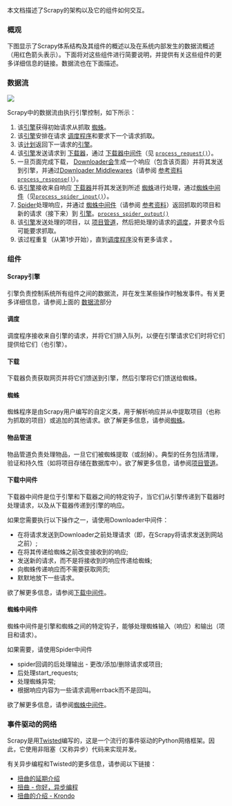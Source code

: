 本文档描述了Scrapy的架构以及它的组件如何交互。

### 概观

下图显示了Scrapy体系结构及其组件的概述以及在系统内部发生的数据流概述（用红色箭头表示）。下面将对这些组件进行简要说明，并提供有关这些组件的更多详细信息的链接。数据流也在下面描述。

### 数据流

<img src='https://doc.scrapy.org/en/latest/_images/scrapy_architecture_02.png'>

Scrapy中的数据流由执行引擎控制，如下所示：

1. 该[引擎](https://doc.scrapy.org/en/latest/topics/architecture.html#component-engine)获得初始请求从抓取 [蜘蛛](https://doc.scrapy.org/en/latest/topics/architecture.html#component-spiders)。
2. 该[引擎](https://doc.scrapy.org/en/latest/topics/architecture.html#component-engine)安排在请求 [调度程序](https://doc.scrapy.org/en/latest/topics/architecture.html#component-scheduler)和要求下一个请求抓取。
3. 该[计划](https://doc.scrapy.org/en/latest/topics/architecture.html#component-scheduler)返回下一请求的[引擎](https://doc.scrapy.org/en/latest/topics/architecture.html#component-engine)。
4. 该[引擎](https://doc.scrapy.org/en/latest/topics/architecture.html#component-engine)发送请求到 [下载器](https://doc.scrapy.org/en/latest/topics/architecture.html#component-downloader)，通过 [下载器中间件](https://doc.scrapy.org/en/latest/topics/architecture.html#component-downloader-middleware)（见 [`process_request()`](https://doc.scrapy.org/en/latest/topics/downloader-middleware.html#scrapy.downloadermiddlewares.DownloaderMiddleware.process_request)）。
5. 一旦页面完成下载， [Downloader会](https://doc.scrapy.org/en/latest/topics/architecture.html#component-downloader)生成一个响应（包含该页面）并将其发送到引擎，并通过[Downloader Middlewares](https://doc.scrapy.org/en/latest/topics/architecture.html#component-downloader-middleware)（请参阅 [参考资料](https://doc.scrapy.org/en/latest/topics/architecture.html#component-downloader-middleware)[`process_response()`](https://doc.scrapy.org/en/latest/topics/downloader-middleware.html#scrapy.downloadermiddlewares.DownloaderMiddleware.process_response)）。
6. 该[引擎](https://doc.scrapy.org/en/latest/topics/architecture.html#component-engine)接收来自响应 [下载器](https://doc.scrapy.org/en/latest/topics/architecture.html#component-downloader)并将其发送到所述 [蜘蛛](https://doc.scrapy.org/en/latest/topics/architecture.html#component-spiders)进行处理，通过[蜘蛛中间件](https://doc.scrapy.org/en/latest/topics/architecture.html#component-spider-middleware)（见[`process_spider_input()`](https://doc.scrapy.org/en/latest/topics/spider-middleware.html#scrapy.spidermiddlewares.SpiderMiddleware.process_spider_input)）。
7. [Spider](https://doc.scrapy.org/en/latest/topics/architecture.html#component-spiders)处理响应，并通过 [蜘蛛中间件](https://doc.scrapy.org/en/latest/topics/architecture.html#component-spider-middleware)（请参阅 [参考资料](https://doc.scrapy.org/en/latest/topics/architecture.html#component-spider-middleware)）返回抓取的项目和新的请求（接下来）到 [引擎](https://doc.scrapy.org/en/latest/topics/architecture.html#component-engine)。[`process_spider_output()`](https://doc.scrapy.org/en/latest/topics/spider-middleware.html#scrapy.spidermiddlewares.SpiderMiddleware.process_spider_output)
8. 该[引擎](https://doc.scrapy.org/en/latest/topics/architecture.html#component-engine)发送处理的项目，以 [项目管道](https://doc.scrapy.org/en/latest/topics/architecture.html#component-pipelines)，然后把处理的请求的[调度](https://doc.scrapy.org/en/latest/topics/architecture.html#component-scheduler)，并要求今后可能要求抓取。
9. 该过程重复（从第1步开始），直到[调度程序](https://doc.scrapy.org/en/latest/topics/architecture.html#component-scheduler)没有更多请求 。

### 组件

#### Scrapy引擎

引擎负责控制系统所有组件之间的数据流，并在发生某些操作时触发事件。有关更多详细信息，请参阅上面的 [数据流](https://doc.scrapy.org/en/latest/topics/architecture.html#data-flow)部分

#### 调度

调度程序接收来自引擎的请求，并将它们排入队列，以便在引擎请求它们时将它们提供给它们（也引擎）。

#### 下载

下载器负责获取网页并将它们馈送到引擎，然后引擎将它们馈送给蜘蛛。

#### 蜘蛛

蜘蛛程序是由Scrapy用户编写的自定义类，用于解析响应并从中提取项目（也称为抓取的项目）或追加的其他请求。欲了解更多信息，请参阅[蜘蛛](https://doc.scrapy.org/en/latest/topics/spiders.html#topics-spiders)。

#### 物品管道

物品管道负责处理物品，一旦它们被蜘蛛提取（或刮掉）。典型的任务包括清理，验证和持久性（如将项目存储在数据库中）。欲了解更多信息，请参阅[项目管道](https://doc.scrapy.org/en/latest/topics/item-pipeline.html#topics-item-pipeline)。

#### 下载中间件

下载器中间件是位于引擎和下载器之间的特定钩子，当它们从引擎传递到下载器时处理请求，以及从下载器传递到引擎的响应。

如果您需要执行以下操作之一，请使用Downloader中间件：

- 在将请求发送到Downloader之前处理请求（即，在Scrapy将请求发送到网站之前）;
- 在将其传递给蜘蛛之前改变接收到的响应;
- 发送新的请求，而不是将接收到的响应传递给蜘蛛;
- 向蜘蛛传递响应而不需要获取网页;
- 默默地放下一些请求。

欲了解更多信息，请参阅[下载中间件](https://doc.scrapy.org/en/latest/topics/downloader-middleware.html#topics-downloader-middleware)。

#### 蜘蛛中间件

蜘蛛中间件是引擎和蜘蛛之间的特定钩子，能够处理蜘蛛输入（响应）和输出（项目和请求）。

如果需要，请使用Spider中间件

- spider回调的后处理输出 - 更改/添加/删除请求或项目;
- 后处理start_requests;
- 处理蜘蛛异常;
- 根据响应内容为一些请求调用errback而不是回叫。

欲了解更多信息，请参阅[蜘蛛中间件](https://doc.scrapy.org/en/latest/topics/spider-middleware.html#topics-spider-middleware)。

### 事件驱动的网络

Scrapy是用[Twisted](https://twistedmatrix.com/trac/)编写的，这是一个流行的事件驱动的Python网络框架。因此，它使用非阻塞（又称异步）代码来实现并发。

有关异步编程和Twisted的更多信息，请参阅以下链接：

- [扭曲的延期介绍](https://twistedmatrix.com/documents/current/core/howto/defer-intro.html)
- [扭曲 - 你好，异步编程](http://jessenoller.com/2009/02/11/twisted-hello-asynchronous-programming/)
- [扭曲的介绍 - Krondo](http://krondo.com/an-introduction-to-asynchronous-programming-and-twisted/)

